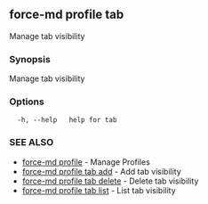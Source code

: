 ## force-md profile tab

Manage tab visibility

### Synopsis

Manage tab visibility

### Options

```
  -h, --help   help for tab
```

### SEE ALSO

* [force-md profile](force-md_profile.md)	 - Manage Profiles
* [force-md profile tab add](force-md_profile_tab_add.md)	 - Add tab visibility
* [force-md profile tab delete](force-md_profile_tab_delete.md)	 - Delete tab visibility
* [force-md profile tab list](force-md_profile_tab_list.md)	 - List tab visibility

